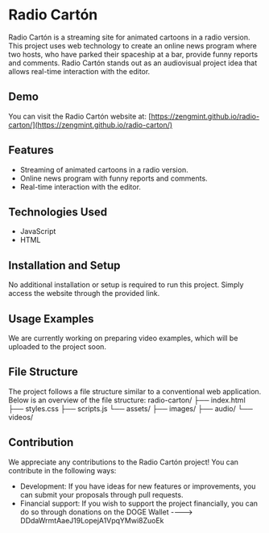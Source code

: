 # Radio Cartón

Radio Cartón is a streaming site for animated cartoons in a radio version. This project uses web technology to create an online news program where two hosts, who have parked their spaceship at a bar, provide funny reports and comments. Radio Cartón stands out as an audiovisual project idea that allows real-time interaction with the editor.

## Demo

You can visit the Radio Cartón website at: [https://zengmint.github.io/radio-carton/](https://zengmint.github.io/radio-carton/)

## Features

- Streaming of animated cartoons in a radio version.
- Online news program with funny reports and comments.
- Real-time interaction with the editor.

## Technologies Used

- JavaScript
- HTML

## Installation and Setup

No additional installation or setup is required to run this project. Simply access the website through the provided link.

## Usage Examples

We are currently working on preparing video examples, which will be uploaded to the project soon.

## File Structure

The project follows a file structure similar to a conventional web application. Below is an overview of the file structure:
radio-carton/
├── index.html
├── styles.css
├── scripts.js
└── assets/
├── images/
├── audio/
└── videos/

## Contribution

We appreciate any contributions to the Radio Cartón project! You can contribute in the following ways:

- Development: If you have ideas for new features or improvements, you can submit your proposals through pull requests.
- Financial support: If you wish to support the project financially, you can do so through donations on the DOGE Wallet ----> DDdaWrmtAaeJ19LopejA1VpqYMwi8ZuoEk

